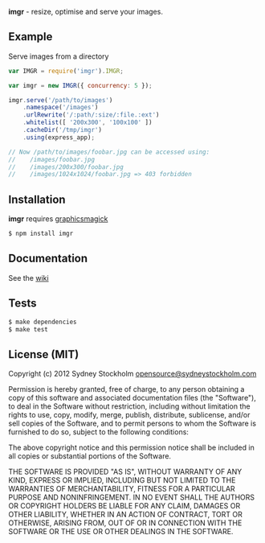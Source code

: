 **imgr** - resize, optimise and serve your images.

## Example

Serve images from a directory

```javascript
var IMGR = require('imgr').IMGR;

var imgr = new IMGR({ concurrency: 5 });

imgr.serve('/path/to/images')
    .namespace('/images')
    .urlRewrite('/:path/:size/:file.:ext')
    .whitelist([ '200x300', '100x100' ])
    .cacheDir('/tmp/imgr')
    .using(express_app);

// Now /path/to/images/foobar.jpg can be accessed using:
//    /images/foobar.jpg
//    /images/200x300/foobar.jpg
//    /images/1024x1024/foobar.jpg => 403 forbidden
```

## Installation

**imgr** requires [graphicsmagick](http://www.graphicsmagick.org/)

```bash
$ npm install imgr
```

## Documentation

See the [wiki](https://github.com/sydneystockholm/imgr/wiki/imgr)

## Tests

```bash
$ make dependencies
$ make test
```

## License (MIT)

Copyright (c) 2012 Sydney Stockholm <opensource@sydneystockholm.com>

Permission is hereby granted, free of charge, to any person obtaining
a copy of this software and associated documentation files (the
"Software"), to deal in the Software without restriction, including
without limitation the rights to use, copy, modify, merge, publish,
distribute, sublicense, and/or sell copies of the Software, and to
permit persons to whom the Software is furnished to do so, subject to
the following conditions:

The above copyright notice and this permission notice shall be
included in all copies or substantial portions of the Software.

THE SOFTWARE IS PROVIDED "AS IS", WITHOUT WARRANTY OF ANY KIND,
EXPRESS OR IMPLIED, INCLUDING BUT NOT LIMITED TO THE WARRANTIES OF
MERCHANTABILITY, FITNESS FOR A PARTICULAR PURPOSE AND
NONINFRINGEMENT. IN NO EVENT SHALL THE AUTHORS OR COPYRIGHT HOLDERS BE
LIABLE FOR ANY CLAIM, DAMAGES OR OTHER LIABILITY, WHETHER IN AN ACTION
OF CONTRACT, TORT OR OTHERWISE, ARISING FROM, OUT OF OR IN CONNECTION
WITH THE SOFTWARE OR THE USE OR OTHER DEALINGS IN THE SOFTWARE.

